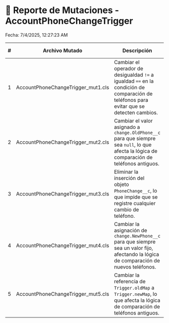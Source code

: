 # 🧬 Reporte de Mutaciones - AccountPhoneChangeTrigger

Fecha: 7/4/2025, 12:27:23 AM

| # | Archivo Mutado | Descripción | Resultado del Test | Recomendación |
|---|----------------|-------------|---------------------|---------------|
| 1 | AccountPhoneChangeTrigger_mut1.cls | Cambiar el operador de desigualdad `!=` a igualdad `==` en la condición de comparación de teléfonos para evitar que se detecten cambios. | ❌ Falló | 🟢 Test válido |
| 2 | AccountPhoneChangeTrigger_mut2.cls | Cambiar el valor asignado a `change.OldPhone__c` para que siempre sea `null`, lo que afecta la lógica de comparación de teléfonos antiguos. | ❌ Falló | 🟢 Test válido |
| 3 | AccountPhoneChangeTrigger_mut3.cls | Eliminar la inserción del objeto `PhoneChange__c`, lo que impide que se registre cualquier cambio de teléfono. | ❌ Falló | 🟢 Test válido |
| 4 | AccountPhoneChangeTrigger_mut4.cls | Cambiar la asignación de `change.NewPhone__c` para que siempre sea un valor fijo, afectando la lógica de comparación de nuevos teléfonos. | ❌ Falló | 🟢 Test válido |
| 5 | AccountPhoneChangeTrigger_mut5.cls | Cambiar la referencia de `Trigger.oldMap` a `Trigger.newMap`, lo que afecta la lógica de comparación de teléfonos antiguos. | ❌ Falló | 🟢 Test válido |